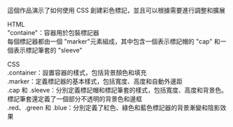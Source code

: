 這個作品演示了如何使用 CSS 創建彩色標記，並且可以根據需要進行調整和擴展

HTML  
"containe"：容器用於包裝標記器  
每個標記器都由一個 "marker"元素組成，其中包含一個表示標記帽的 "cap" 和一個表示標記筆套的 "sleeve"  

CSS                              
.container：設置容器的樣式，包括背景顏色和填充  
.marker：定義標記器的基本樣式，包括寬度、高度和自動外邊距  
.cap 和 .sleeve：分別定義標記帽和標記筆套的樣式，包括寬度、高度和背景色。標記筆套還定義了一個部分不透明的背景色和邊框    
.red、.green 和 .blue：分別定義了紅色、綠色和藍色標記器的背景漸變和陰影效果
